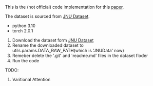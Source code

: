 This is the (not official) code implementation for this [paper](https://ieeexplore.ieee.org/document/9887963).

The dataset is sourced from [JNU Dataset](https://github.com/ClarkGableWang/JNU-Bearing-Dataset).

- python 3.10
- torch 2.0.1

1. Download the dataset form [JNU Dataset](https://github.com/ClarkGableWang/JNU-Bearing-Dataset)
2. Rename the downloaded dataset to utils.params.DATA_RAW_PATH(which is 'JNUData' now)
3. Remeber delete the '.git' and 'readme.md' files in the dataset floder
4. Run the code

TODO:
1. Varitional Attention